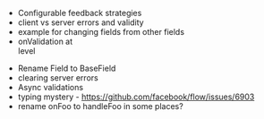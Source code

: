 - Configurable feedback strategies
- client vs server errors and validity
- example for changing fields from other fields
- onValidation at <Form> level
- Rename Field to BaseField
- clearing server errors
- Async validations
- <Field> typing mystery - https://github.com/facebook/flow/issues/6903
- rename onFoo to handleFoo in some places?
